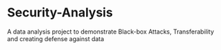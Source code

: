 # Security-Analysis
A data analysis project to demonstrate Black-box Attacks, Transferability and creating defense against data
